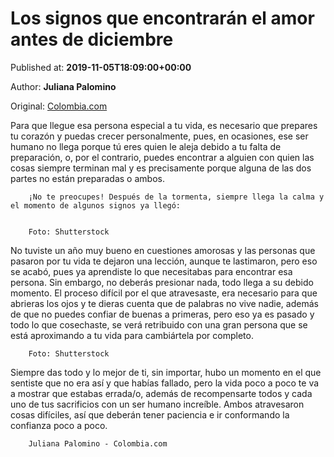 
# Los signos que encontrarán el amor antes de diciembre

Published at: **2019-11-05T18:09:00+00:00**

Author: **Juliana Palomino**

Original: [Colombia.com](https://www.colombia.com/vida-y-estilo/esoterismo/los-signos-que-encontraran-el-amor-antes-de-diciembre-246570)

Para que llegue esa persona especial a tu vida, es necesario que prepares tu corazón y puedas crecer personalmente, pues, en ocasiones, ese ser humano no llega porque tú eres quien le aleja debido a tu falta de preparación, o, por el contrario, puedes encontrar a alguien con quien las cosas siempre terminan mal y es precisamente porque alguna de las dos partes no están preparadas o ambos.

        ¡No te preocupes! Después de la tormenta, siempre llega la calma y el momento de algunos signos ya llegó:
      

        Foto: Shutterstock
      
No tuviste un año muy bueno en cuestiones amorosas y las personas que pasaron por tu vida te dejaron una lección, aunque te lastimaron, pero eso se acabó, pues ya aprendiste lo que necesitabas para encontrar esa persona. Sin embargo, no deberás presionar nada, todo llega a su debido momento.
El proceso difícil por el que atravesaste, era necesario para que abrieras los ojos y te dieras cuenta que de palabras no vive nadie, además de que no puedes confiar de buenas a primeras, pero eso ya es pasado y todo lo que cosechaste, se verá retribuido con una gran persona que se está aproximando a tu vida para cambiártela por completo.

        Foto: Shutterstock
      
Siempre das todo y lo mejor de ti, sin importar, hubo un momento en el que sentiste que no era así y que habías fallado, pero la vida poco a poco te va a mostrar que estabas errada/o, además de recompensarte todos y cada uno de tus sacrificios con un ser humano increíble. Ambos atravesaron cosas difíciles, así que deberán tener paciencia e ir conformando la confianza poco a poco.

        Juliana Palomino - Colombia.com
      
